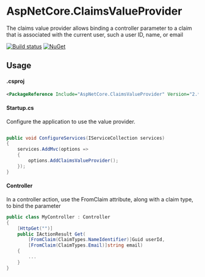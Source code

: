 # AspNetCore.ClaimsValueProvider

The claims value provider allows binding a controller parameter to a claim that is associated with the current user, such a user ID, name, or email

[![Build status](https://ci.appveyor.com/api/projects/status/ahwbbd5ewbjpxddg?svg=true)](https://ci.appveyor.com/project/lennykean/aspnetcore-claimsvalueprovider)
[![NuGet](https://img.shields.io/nuget/v/AspNetCore.ClaimsValueProvider.svg)](https://www.nuget.org/packages/AspNetCore.ClaimsValueProvider/)

## Usage

#### .csproj

```xml
<PackageReference Include="AspNetCore.ClaimsValueProvider" Version="2.*" />
```

#### Startup.cs

Configure the application to use the value provider.

```csharp

public void ConfigureServices(IServiceCollection services)
{
    services.AddMvc(options =>
    {
        options.AddClaimsValueProvider();
    });
}
```

#### Controller

In a controller action, use the FromClaim attribute, along with a claim type, to bind the parameter

```csharp
public class MyController : Controller
{
    [HttpGet("")]
    public IActionResult Get(
        [FromClaim(ClaimTypes.NameIdentifier)]Guid userId,
        [FromClaim(ClaimTypes.Email)]string email)
    {
        ...
    }
}
```
